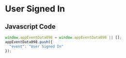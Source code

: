 # User Signed In

### 

## Javascript Code
```js
window.appEventData098 = window.appEventData098 || [];
appEventData098.push({
  "event": "User Signed In"
});
```







